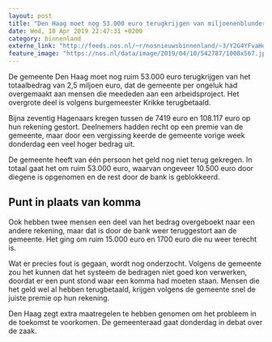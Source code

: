 ```yaml
---
layout: post
title: "Den Haag moet nog 53.000 euro terugkrijgen van miljoenenblunder"
date: Wed, 10 Apr 2019 22:47:31 +0200
category: binnenland
externe_link: "http://feeds.nos.nl/~r/nosnieuwsbinnenland/~3/Y2G4YFvaHeM/2279909"
feature_image: "https://nos.nl/data/image/2019/04/10/542787/1008x567.jpg"
---
```


<p>De gemeente Den Haag moet nog ruim 53.000 euro terugkrijgen van het totaalbedrag van 2,5 miljoen euro, dat de gemeente per ongeluk had overgemaakt aan mensen die meededen aan een arbeidsproject. Het overgrote deel is volgens burgemeester Krikke terugbetaald.</p>
<p>Bijna zeventig Hagenaars kregen tussen de 7419 euro en 108.117 euro op hun rekening gestort. Deelnemers hadden recht op een premie van de gemeente, maar door een vergissing keerde de gemeente vorige week donderdag een veel hoger bedrag uit.</p>
<p>De gemeente heeft van één persoon het geld nog niet terug gekregen. In totaal gaat het om ruim 53.000 euro, waarvan ongeveer 10.500 euro door diegene is opgenomen en de rest door de bank is geblokkeerd.</p>
<h2>Punt in plaats van komma</h2>
<p>Ook hebben twee mensen een deel van het bedrag overgeboekt naar een andere rekening, maar dat is door de bank weer teruggestort aan de gemeente. Het ging om ruim 15.000 euro en 1700 euro die nu weer terecht is.</p>
<p>Wat er precies fout is gegaan, wordt nog onderzocht. Volgens de gemeente zou het kunnen dat het systeem de bedragen niet goed kon verwerken, doordat er een punt stond waar een komma had moeten staan. Mensen die het geld wel al hebben terugbetaald, krijgen volgens de gemeente snel de juiste premie op hun rekening.</p>
<p>Den Haag zegt extra maatregelen te hebben genomen om het probleem in de toekomst te voorkomen. De gemeenteraad gaat donderdag in debat over de zaak.</p><img src="http://feeds.feedburner.com/~r/nosnieuwsbinnenland/~4/Y2G4YFvaHeM" height="1" width="1" alt=""/>
